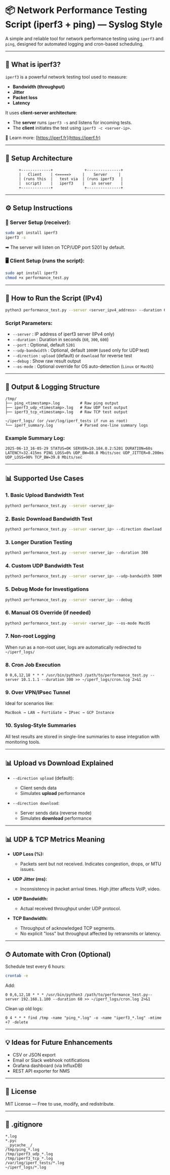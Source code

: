 # 📦 Network Performance Testing Script (iperf3 + ping) — Syslog Style

A simple and reliable tool for network performance testing using `iperf3` and `ping`, designed for automated logging and cron-based scheduling.

---

## 📖 What is iperf3?
`iperf3` is a powerful network testing tool used to measure:
- **Bandwidth (throughput)**
- **Jitter**
- **Packet loss**
- **Latency**

It uses **client-server architecture**:
- The **server** runs `iperf3 -s` and listens for incoming tests.
- The **client** initiates the test using `iperf3 -c <server-ip>`.

📛 Learn more: [https://iperf.fr](https://iperf.fr)

---

## 🧱 Setup Architecture
```
      +-------------+              +---------------+
      |   Client    | <=====>     |    Server     |
      | (runs this  |   test via  | (runs iperf3   |
      |  script)    |   iperf3    |   in server    |
      +-------------+              +---------------+
```

---

## ⚙️ Setup Instructions

### 🔧 Server Setup (receiver):
```bash
sudo apt install iperf3
iperf3 -s
```
➡ The server will listen on TCP/UDP port 5201 by default.

### 🖥 Client Setup (runs the script):
```bash
sudo apt install iperf3
chmod +x performance_test.py
```

---

## 🚀 How to Run the Script (IPv4)

```bash
python3 performance_test.py --server <server_ipv4_address> --duration 60 --direction upload --debug
```

### Script Parameters:
- `--server` : IP address of iperf3 server (IPv4 only)
- `--duration` : Duration in seconds (`60`, `300`, `600`)
- `--port` : Optional, default `5201`
- `--udp-bandwidth` : Optional, default `1000M` (used only for UDP test)
- `--direction` : `upload` (default) or `download` for reverse test
- `--debug` : Show raw result output
- `--os-mode` : Optional override for OS auto-detection (`Linux` or `MacOS`)

---

## 📂 Output & Logging Structure

```
/tmp/
├── ping_<timestamp>.log         # Raw ping output
├── iperf3_udp_<timestamp>.log   # Raw UDP test output
├── iperf3_tcp_<timestamp>.log   # Raw TCP test output

~/iperf_logs/ (or /var/log/iperf_tests if run as root)
└── iperf_summary.log            # Parsed one-line summary logs
```

### Example Summary Log:
```
2025-06-13_16-05-29 STATUS=OK SERVER=10.184.0.2:5201 DURATION=60s LATENCY=32.415ms PING_LOSS=0% UDP_BW=88.8 Mbits/sec UDP_JITTER=0.200ms UDP_LOSS=90% TCP_BW=39.8 Mbits/sec
```

---

## 📊 Supported Use Cases

### 1. Basic Upload Bandwidth Test
```bash
python3 performance_test.py --server <server_ip>
```

### 2. Basic Download Bandwidth Test
```bash
python3 performance_test.py --server <server_ip> --direction download
```

### 3. Longer Duration Testing
```bash
python3 performance_test.py --server <server_ip> --duration 300
```

### 4. Custom UDP Bandwidth Test
```bash
python3 performance_test.py --server <server_ip> --udp-bandwidth 500M
```

### 5. Debug Mode for Investigations
```bash
python3 performance_test.py --server <server_ip> --debug
```

### 6. Manual OS Override (if needed)
```bash
python3 performance_test.py --server <server_ip> --os-mode MacOS
```

### 7. Non-root Logging
When run as a non-root user, logs are automatically redirected to `~/iperf_logs/`

### 8. Cron Job Execution
```cron
0 0,6,12,18 * * * /usr/bin/python3 /path/to/performance_test.py --server 10.1.1.1 --duration 300 >> ~/iperf_logs/cron.log 2>&1
```

### 9. Over VPN/IPsec Tunnel
Ideal for scenarios like:
```
MacBook → LAN → FortiGate → IPsec → GCP Instance
```

### 10. Syslog-Style Summaries
All test results are stored in single-line summaries to ease integration with monitoring tools.

---

## 📊 Upload vs Download Explained

- `--direction upload` (default):
  - Client sends data
  - Simulates **upload** performance

- `--direction download`:
  - Server sends data (reverse mode)
  - Simulates **download** performance

---

## 📊 UDP & TCP Metrics Meaning

- **UDP Loss (%):**
  - Packets sent but not received. Indicates congestion, drops, or MTU issues.

- **UDP Jitter (ms):**
  - Inconsistency in packet arrival times. High jitter affects VoIP, video.

- **UDP Bandwidth:**
  - Actual received throughput under UDP protocol.

- **TCP Bandwidth:**
  - Throughput of acknowledged TCP segments.
  - No explicit "loss" but throughput affected by retransmits or latency.

---

## ⏱ Automate with Cron (Optional)

Schedule test every 6 hours:
```bash
crontab -e
```
Add:
```cron
0 0,6,12,18 * * * /usr/bin/python3 /path/to/performance_test.py--server 192.168.1.100 --duration 60 >> ~/iperf_logs/cron.log 2>&1
```

Clean up old logs:
```cron
0 4 * * * find /tmp -name "ping_*.log" -o -name "iperf3_*.log" -mtime +7 -delete
```

---

## 💡 Ideas for Future Enhancements
- CSV or JSON export
- Email or Slack webhook notifications
- Grafana dashboard (via InfluxDB)
- REST API exporter for NMS

---

## 📄 License
MIT License — Free to use, modify, and redistribute.

---

## 📁 .gitignore
```gitignore
*.log
*.pyc
__pycache__/
/tmp/ping_*.log
/tmp/iperf3_udp_*.log
/tmp/iperf3_tcp_*.log
/var/log/iperf_tests/*.log
~/iperf_logs/*.log
```
